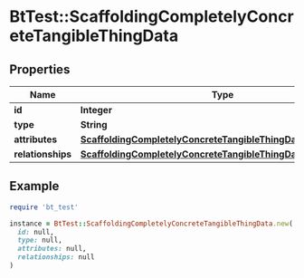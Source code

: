# BtTest::ScaffoldingCompletelyConcreteTangibleThingData

## Properties

| Name | Type | Description | Notes |
| ---- | ---- | ----------- | ----- |
| **id** | **Integer** |  | [optional] |
| **type** | **String** |  | [optional] |
| **attributes** | [**ScaffoldingCompletelyConcreteTangibleThingDataAttributes**](ScaffoldingCompletelyConcreteTangibleThingDataAttributes.md) |  | [optional] |
| **relationships** | [**ScaffoldingCompletelyConcreteTangibleThingDataRelationships**](ScaffoldingCompletelyConcreteTangibleThingDataRelationships.md) |  | [optional] |

## Example

```ruby
require 'bt_test'

instance = BtTest::ScaffoldingCompletelyConcreteTangibleThingData.new(
  id: null,
  type: null,
  attributes: null,
  relationships: null
)
```

